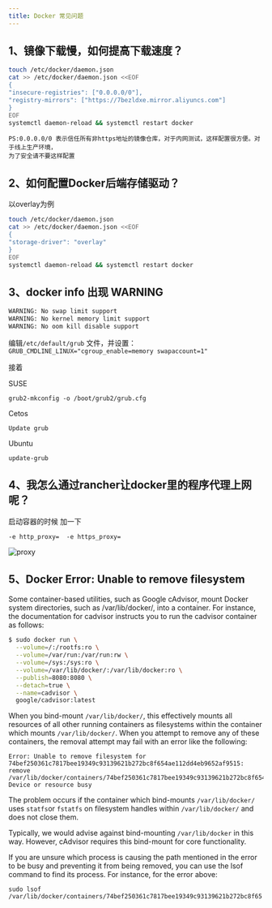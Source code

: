 ```yaml
---
title: Docker 常见问题
---
```


## 1、镜像下载慢，如何提高下载速度？

```bash
touch /etc/docker/daemon.json
cat >> /etc/docker/daemon.json <<EOF
{
"insecure-registries": ["0.0.0.0/0"],
"registry-mirrors": ["https://7bezldxe.mirror.aliyuncs.com"]
}
EOF
systemctl daemon-reload && systemctl restart docker
```
```
PS:0.0.0.0/0 表示信任所有非https地址的镜像仓库，对于内网测试，这样配置很方便。对于线上生产环境，
为了安全请不要这样配置
```
## 2、如何配置Docker后端存储驱动？
以overlay为例

```bash
touch /etc/docker/daemon.json
cat >> /etc/docker/daemon.json <<EOF
{
"storage-driver": "overlay"
}
EOF
systemctl daemon-reload && systemctl restart docker
```
## 3、docker info 出现 WARNING

```bash
WARNING: No swap limit support
WARNING: No kernel memory limit support
WARNING: No oom kill disable support 
```
编辑`/etc/default/grub` 文件，并设置：
`GRUB_CMDLINE_LINUX="cgroup_enable=memory swapaccount=1"`

接着

SUSE

```
grub2-mkconfig -o /boot/grub2/grub.cfg
```
Cetos

```
Update grub
```
Ubuntu

```
update-grub
```
## 4、我怎么通过rancher让docker里的程序代理上网呢？

启动容器的时候 加一下 
```
-e http_proxy=  -e https_proxy=
```

![proxy](/img/proxy.png)

## 5、Docker Error: Unable to remove filesystem
Some container-based utilities, such as Google cAdvisor, mount Docker system directories, such as /var/lib/docker/, into a container. For instance, the documentation for cadvisor instructs you to run the cadvisor container as follows:

````bash
$ sudo docker run \
  --volume=/:/rootfs:ro \
  --volume=/var/run:/var/run:rw \
  --volume=/sys:/sys:ro \
  --volume=/var/lib/docker/:/var/lib/docker:ro \
  --publish=8080:8080 \
  --detach=true \
  --name=cadvisor \
  google/cadvisor:latest
````
When you bind-mount `/var/lib/docker/`, this effectively mounts all resources of all other running containers as filesystems within the container which mounts `/var/lib/docker/`. When you attempt to remove any of these containers, the removal attempt may fail with an error like the following:

```
Error: Unable to remove filesystem for
74bef250361c7817bee19349c93139621b272bc8f654ae112dd4eb9652af9515:
remove /var/lib/docker/containers/74bef250361c7817bee19349c93139621b272bc8f654ae112dd4eb9652af9515/shm:
Device or resource busy
```
The problem occurs if the container which bind-mounts `/var/lib/docker/` uses `statfs`or `fstatfs` on filesystem handles within `/var/lib/docker/` and does not close them.

Typically, we would advise against bind-mounting `/var/lib/docker` in this way. However, cAdvisor requires this bind-mount for core functionality.

If you are unsure which process is causing the path mentioned in the error to be busy and preventing it from being removed, you can use the lsof command to find its process. For instance, for the error above:

```
sudo lsof /var/lib/docker/containers/74bef250361c7817bee19349c93139621b272bc8f65
```
